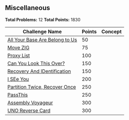 ## Miscellaneous

**Total Problems:** 12
**Total Points:** 1830

| Challenge Name               | Points  | Concept |
| -----------------------------|---------|---------|
| [All Your Base Are Belong to Us](./AllYourBase/README.md) | 50 | |
| [Move ZIG](./MoveZIG/README.md) | 75 | |
| [Proxy List](./ProxyList/README.md) | 100 | |
| [Can You Look This Over?](./CanYouLookThisOver/README.md) | 150 | |
| [Recovery And IDentification](./RecoveryAndIDentification/README.md) | 150 | |
| [I SEe You](./ISEeYou/README.md) | 200 | |
| [Partition Twice, Recover Once](./PartitionTwiceRecoverOnce/README.md) | 250 | |
| [PassThis](./PassThis/README.md) | 250 | |
| [Assembly Voyageur](./AssemblyVoyageur/README.md) | 300 | |
| [UNO Reverse Card](./UNOReverseCard/README.md) | 300 | |
